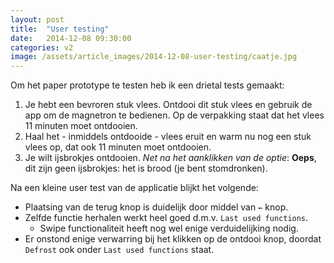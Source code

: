```yaml
---
layout: post
title:  "User testing"
date:   2014-12-08 09:30:00
categories: v2
image: /assets/article_images/2014-12-08-user-testing/caatje.jpg
---
```


Om het paper prototype te testen heb ik een drietal tests gemaakt:

1. Je hebt een bevroren stuk vlees. Ontdooi dit stuk vlees en gebruik de app om de magnetron te bedienen. Op de verpakking staat dat het vlees 11 minuten moet ontdooien.
2. Haal het - inmiddels ontdooide - vlees eruit en warm nu nog een stuk vlees op, dat ook 11 minuten moet ontdooien.
3. Je wilt ijsbrokjes ontdooien. _Net na het aanklikken van de optie_: __Oeps__, dit zijn geen ijsbrokjes: het is brood (je bent stomdronken). 

Na een kleine user test van de applicatie blijkt het volgende:

- Plaatsing van de terug knop is duidelijk door middel van `←` knop.
- Zelfde functie herhalen werkt heel goed d.m.v. `Last used functions`.
    + Swipe functionaliteit heeft nog wel enige verduidelijking nodig.
- Er onstond enige verwarring bij het klikken op de ontdooi knop, doordat `Defrost` ook onder `Last used functions` staat.
